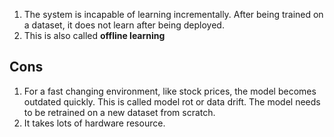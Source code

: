 1. The system is incapable of learning incrementally. After being trained on a dataset, it does not learn after being deployed.
2. This is also called **offline learning**

## Cons
1. For a fast changing environment, like stock prices, the model becomes outdated quickly.
   This is called model rot or data drift. The model needs to be retrained on a new dataset from scratch.
2. It takes lots of hardware resource.